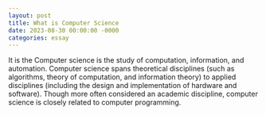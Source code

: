 ```yaml
---
layout: post
title: What is Computer Science
date: 2023-08-30 00:00:00 -0000
categories: essay
---
```


It is the Computer science is the study of computation, information, and automation. Computer science spans theoretical disciplines (such as algorithms, theory of computation, and information theory) to applied disciplines (including the design and implementation of hardware and software). Though more often considered an academic discipline, computer science is closely related to computer programming.